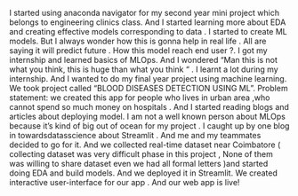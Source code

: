 I started using anaconda navigator for my second year mini project which  belongs to engineering clinics class. And I started learning more about EDA and creating effective models corresponding to data . I started to create ML models. But I always wonder how this is gonna help in real life . All are saying it will predict future . How this model reach end user ?. I got my internship and learned basics of MLOps. And I wondered “Man this is not what you think, this is  huge than what you think “ . I learnt a lot during my internship. And I wanted to do my final year project using machine learning. We took project called “BLOOD DISEASES DETECTION USING ML”. Problem statement: we created this app for people who lives in urban area ,who cannot spend so much money on hospitals . And I started reading blogs and articles about deploying model. I am not a well known person about MLOps because it’s kind of big out of ocean for my project  . I caught up by one blog in towardsdatasscience about Streamlit . And me and my teammates decided to go for it. And we collected real-time dataset near Coimbatore ( collecting dataset was very difficult phase in this project , None of them was willing to share dataset even we had all formal letters )and started doing EDA and build models. And we deployed it in Streamlit. We created interactive user-interface for our app . And our web app is live!
